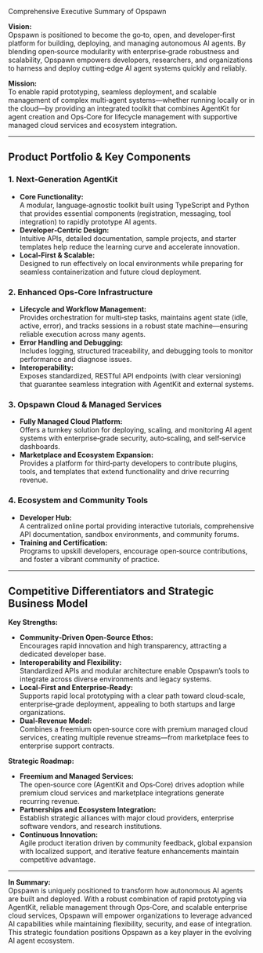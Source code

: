 Comprehensive Executive Summary of Opspawn

**Vision:**  
Opspawn is positioned to become the go‑to, open, and developer‑first platform for building, deploying, and managing autonomous AI agents. By blending open‑source modularity with enterprise‑grade robustness and scalability, Opspawn empowers developers, researchers, and organizations to harness and deploy cutting‑edge AI agent systems quickly and reliably.

**Mission:**  
To enable rapid prototyping, seamless deployment, and scalable management of complex multi‑agent systems—whether running locally or in the cloud—by providing an integrated toolkit that combines AgentKit for agent creation and Ops‑Core for lifecycle management with supportive managed cloud services and ecosystem integration.

---

## Product Portfolio & Key Components

### 1. Next‑Generation AgentKit
- **Core Functionality:**  
  A modular, language‑agnostic toolkit built using TypeScript and Python that provides essential components (registration, messaging, tool integration) to rapidly prototype AI agents.  
- **Developer‑Centric Design:**  
  Intuitive APIs, detailed documentation, sample projects, and starter templates help reduce the learning curve and accelerate innovation.  
- **Local‑First & Scalable:**  
  Designed to run effectively on local environments while preparing for seamless containerization and future cloud deployment.

### 2. Enhanced Ops‑Core Infrastructure
- **Lifecycle and Workflow Management:**  
  Provides orchestration for multi‑step tasks, maintains agent state (idle, active, error), and tracks sessions in a robust state machine—ensuring reliable execution across many agents.
- **Error Handling and Debugging:**  
  Includes logging, structured traceability, and debugging tools to monitor performance and diagnose issues.
- **Interoperability:**  
  Exposes standardized, RESTful API endpoints (with clear versioning) that guarantee seamless integration with AgentKit and external systems.

### 3. Opspawn Cloud & Managed Services
- **Fully Managed Cloud Platform:**  
  Offers a turnkey solution for deploying, scaling, and monitoring AI agent systems with enterprise‑grade security, auto‑scaling, and self‑service dashboards.
- **Marketplace and Ecosystem Expansion:**  
  Provides a platform for third‑party developers to contribute plugins, tools, and templates that extend functionality and drive recurring revenue.

### 4. Ecosystem and Community Tools
- **Developer Hub:**  
  A centralized online portal providing interactive tutorials, comprehensive API documentation, sandbox environments, and community forums.
- **Training and Certification:**  
  Programs to upskill developers, encourage open‑source contributions, and foster a vibrant community of practice.

---

## Competitive Differentiators and Strategic Business Model

**Key Strengths:**
- **Community‑Driven Open‑Source Ethos:**  
  Encourages rapid innovation and high transparency, attracting a dedicated developer base.
- **Interoperability and Flexibility:**  
  Standardized APIs and modular architecture enable Opspawn’s tools to integrate across diverse environments and legacy systems.
- **Local‑First and Enterprise‑Ready:**  
  Supports rapid local prototyping with a clear path toward cloud‑scale, enterprise‑grade deployment, appealing to both startups and large organizations.
- **Dual‑Revenue Model:**  
  Combines a freemium open‑source core with premium managed cloud services, creating multiple revenue streams—from marketplace fees to enterprise support contracts.

**Strategic Roadmap:**
- **Freemium and Managed Services:**  
  The open‑source core (AgentKit and Ops‑Core) drives adoption while premium cloud services and marketplace integrations generate recurring revenue.
- **Partnerships and Ecosystem Integration:**  
  Establish strategic alliances with major cloud providers, enterprise software vendors, and research institutions.
- **Continuous Innovation:**  
  Agile product iteration driven by community feedback, global expansion with localized support, and iterative feature enhancements maintain competitive advantage.

---

**In Summary:**  
Opspawn is uniquely positioned to transform how autonomous AI agents are built and deployed. With a robust combination of rapid prototyping via AgentKit, reliable management through Ops‑Core, and scalable enterprise cloud services, Opspawn will empower organizations to leverage advanced AI capabilities while maintaining flexibility, security, and ease of integration. This strategic foundation positions Opspawn as a key player in the evolving AI agent ecosystem.

